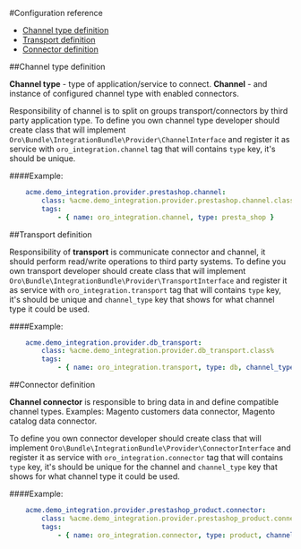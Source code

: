 #Configuration reference

- [Channel type definition](#channel-type-definition)
- [Transport definition](#transport-definition)
- [Connector definition](#connector-definition)

##Channel type definition

**Channel type** - type of application/service to connect.
**Channel** - and instance of configured channel type with enabled connectors.

Responsibility of channel is to split on groups transport/connectors by third party application type.
To define you own channel type developer should create class that will implement
`Oro\Bundle\IntegrationBundle\Provider\ChannelInterface` and register it as service with `oro_integration.channel` tag
that will contains `type` key, it's should be unique.

####Example:
``` yaml
    acme.demo_integration.provider.prestashop.channel:
        class: %acme.demo_integration.provider.prestashop.channel.class%
        tags:
            - { name: oro_integration.channel, type: presta_shop }
```

##Transport definition

Responsibility of **transport** is communicate connector and channel, it should perform read/write operations to third
party systems.
To define you own transport developer should create class that will implement
`Oro\Bundle\IntegrationBundle\Provider\TransportInterface` and register it as service with `oro_integration.transport`
tag that will contains `type` key, it's should be unique and `channel_type` key that shows for what channel type it
could be used.

####Example:
``` yaml
    acme.demo_integration.provider.db_transport:
        class: %acme.demo_integration.provider.db_transport.class%
        tags:
            - { name: oro_integration.transport, type: db, channel_type: presta_shop }
```

##Connector definition

**Channel connector** is responsible to bring data in and define compatible channel types. Examples: Magento
customers data connector, Magento catalog data connector.

To define you own connector developer should create class that will implement
`Oro\Bundle\IntegrationBundle\Provider\ConnectorInterface` and register it as service with `oro_integration.connector`
tag that will contains `type` key, it's should be unique for the channel and `channel_type` key that shows for what
channel type it could be used.

####Example:
``` yaml
    acme.demo_integration.provider.prestashop_product.connector:
        class: %acme.demo_integration.provider.prestashop_product.connector.class%
        tags:
            - { name: oro_integration.connector, type: product, channel_type: presta_shop }
```
